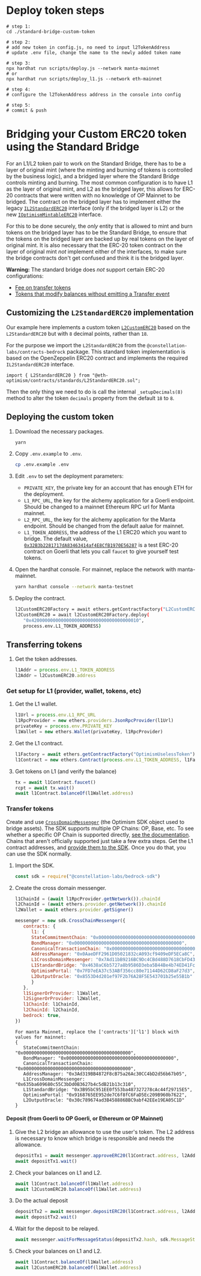 # Deploy token steps

```shell
# step 1:
cd ./standard-bridge-custom-token

# step 2:
# add new token in config.js, no need to input l2TokenAddress
# update .env file, change the name to the newly added token name

# step 3:
npx hardhat run scripts/deploy.js --network manta-mainnet
# or
npx hardhat run scripts/deploy_l1.js --network eth-mainnet

# step 4:
# configure the l2TokenAddress address in the console into config

# step 5:
# commit & push
```

# Bridging your Custom ERC20 token using the Standard Bridge


For an L1/L2 token pair to work on the Standard Bridge, there has to be a layer of original mint (where the minting and burning of tokens is controlled by the business logic), and a bridged layer where the Standard Bridge controls minting and burning.
The most common configuration is to have L1 as the layer of original mint, and L2 as the bridged layer, this allows for ERC-20 contracts that were written with no knowledge of OP Mainnet to be bridged.
The contract on the bridged layer has to implement either the legacy [`IL2StandardERC20`](https://github.com/ethereum-optimism/optimism/blob/8b392e9b613ea4ca0270c2dca24d3485b7454954/packages/contracts/contracts/standards/IL2StandardERC20.sol) interface (only if the bridged layer is L2) or the new [`IOptimismMintableERC20`](https://github.com/ethereum-optimism/optimism/blob/develop/packages/contracts-bedrock/contracts/universal/IOptimismMintableERC20.sol) interface. 

For this to be done securely, the *only* entity that is allowed to mint and burn tokens on the bridged layer has to be the Standard Bridge, to ensure that the tokens on the bridged layer are backed up by real tokens on the layer of original mint. 
It is also necessary that the ERC-20 token contract on the layer of original mint *not* implement either of the interfaces, to make sure the bridge contracts don't get confused and think it is the bridged layer.

**Warning:** The standard bridge does *not* support certain ERC-20 configurations:

- [Fee on transfer tokens](https://github.com/d-xo/weird-erc20#fee-on-transfer)
- [Tokens that modify balances without emitting a Transfer event](https://github.com/d-xo/weird-erc20#balance-modifications-outside-of-transfers-rebasingairdrops)

## Customizing the `L2StandardERC20` implementation

Our example here implements a custom token [`L2CustomERC20`](contracts/L2CustomERC20.sol) based on the `L2StandardERC20` but with `8` decimal points, rather than `18`.

For the purpose we import the `L2StandardERC20` from the `@constellation-labs/contracts-bedrock` package. This standard token implementation is based on the OpenZeppelin ERC20 contract and implements the required `IL2StandardERC20` interface.

```
import { L2StandardERC20 } from "@eth-optimism/contracts/standards/L2StandardERC20.sol";
```

Then the only thing we need to do is call the internal `_setupDecimals(8)` method to alter the token `decimals` property from the default `18` to `8`.

## Deploying the custom token

1. Download the necessary packages.

   ```sh
   yarn
   ```

1. Copy `.env.example` to `.env`.

   ```sh
   cp .env.example .env
   ```

1. Edit `.env` to set the deployment parameters:

   - `PRIVATE_KEY`, the private key for an account that has enough ETH for the deployment.
   - `L1_RPC_URL`, the key for the alchemy application for a Goerli endpoint. Should be changed to a mainnet Ethereum RPC url for Manta mainnet.
   - `L2_RPC_URL`, the key for the alchemy application for the Manta endpoint. Should be changed from the default aalue for mainnet.
   - `L1_TOKEN_ADDRESS`, the address of the L1 ERC20 which you want to bridge.
     The default value, [`0x32B3b2281717dA83463414af4E8CfB1970E56287`](https://goerli.etherscan.io/address/0x32B3b2281717dA83463414af4E8CfB1970E56287) is a test ERC-20 contract on Goerli that lets you call `faucet` to give yourself test tokens.

1. Open the hardhat console.
   For mainnet, replace the network with manta-mainnet.

   ```sh
   yarn hardhat console --network manta-testnet
   ```

1. Deploy the contract.

   ```sh
   l2CustomERC20Factory = await ethers.getContractFactory("L2CustomERC20")   
   l2CustomERC20 = await l2CustomERC20Factory.deploy(
      "0x4200000000000000000000000000000000000010",
      process.env.L1_TOKEN_ADDRESS)
   ```

## Transferring tokens 

1. Get the token addresses.

   ```js
   l1Addr = process.env.L1_TOKEN_ADDRESS
   l2Addr = l2CustomERC20.address
   ```

### Get setup for L1 (provider, wallet, tokens, etc)

1. Get the L1 wallet.

   ```js
   l1Url = process.env.L1_RPC_URL
   l1RpcProvider = new ethers.providers.JsonRpcProvider(l1Url)
   privateKey = process.env.PRIVATE_KEY
   l1Wallet = new ethers.Wallet(privateKey, l1RpcProvider)
   ```

1. Get the L1 contract.

   ```js
   l1Factory = await ethers.getContractFactory("OptimismUselessToken")
   l1Contract = new ethers.Contract(process.env.L1_TOKEN_ADDRESS, l1Factory.interface, l1Wallet)
   ```

1. Get tokens on L1 (and verify the balance)

   ```js
   tx = await l1Contract.faucet()
   rcpt = await tx.wait()
   await l1Contract.balanceOf(l1Wallet.address)
   ```


### Transfer tokens

Create and use [`CrossDomainMessenger`](https://sdk.optimism.io/classes/crosschainmessenger) (the Optimism SDK object used to bridge assets).
The SDK supports multiple OP Chains: OP, Base, etc.
To see whether a specific OP Chain is supported directly, [see the documentation](https://sdk.optimism.io/enums/l2chainid).
Chains that aren't officially supported just take a few extra steps.
Get the L1 contract addresses, and [provide them to the SDK](https://stack.optimism.io/docs/build/sdk/#contract-addresses).
Once you do that, you can use the SDK normally.

1. Import the SDK.

   ```js
   const sdk = require("@constellation-labs/bedrock-sdk")
   ```

1. Create the cross domain messenger.

   ```js
   l1ChainId = (await l1RpcProvider.getNetwork()).chainId
   l2ChainId = (await ethers.provider.getNetwork()).chainId
   l2Wallet = await ethers.provider.getSigner()
   
   messenger = new sdk.CrossChainMessenger({
      contracts: {
         l1: {
         StateCommitmentChain: "0x0000000000000000000000000000000000000000",
         BondManager: "0x0000000000000000000000000000000000000000",
         CanonicalTransactionChain: "0x0000000000000000000000000000000000000000",
         AddressManager: "0x0AaeDFF2961D05021832cA093cf9409eDF5ECa8C",
         L1CrossDomainMessenger: "0x7Ad11bB9216BC9Dc4CBd488D7618CbFD433d1E75",
         L1StandardBridge: "0x4638aC6b5727a8b9586D3eba5B44Be4b74ED41Fc",
         OptimismPortal: "0x7FD7eEA37c53ABf356cc80e71144D62CD8aF27d3",
         L2OutputOracle: "0x8553D4d201ef97F2b76A28F5E543701b25e55B1b"
         }
      },
      l1SignerOrProvider: l1Wallet,
      l2SignerOrProvider: l2Wallet,
      l1ChainId: l1ChainId,
      l2ChainId: l2ChainId,
      bedrock: true,
   })
   ```
   ```
   For manta Mainnet, replace the ['contracts']['l1'] block with values for mainnet:
   {
      StateCommitmentChain: "0x0000000000000000000000000000000000000000",
      BondManager: "0x0000000000000000000000000000000000000000",
      CanonicalTransactionChain: "0x0000000000000000000000000000000000000000",
      AddressManager: "0x3Ad319BB4872F8cB75a26Ac30CC4bD2d56b67b05",
      L1CrossDomainMessenger: "0x635ba609680c55C3bDd0B3627b4c5dB21b13c310",
      L1StandardBridge: "0x3B95bC951EE0f553ba487327278cAc44f29715E5",
      OptimismPortal: "0x9168765EE952de7C6f8fC6FaD5Ec209B960b7622",
      L2OutputOracle: "0x30c789674ad3B458886BBC9abf42EEe19EA05C1D"
   }
   ```

#### Deposit (from Goerli to OP Goerli, or Ethereum or OP Mainnet)

1. Give the L2 bridge an allowance to use the user's token.
   The L2 address is necessary to know which bridge is responsible and needs the allowance.

   ```js
   depositTx1 = await messenger.approveERC20(l1Contract.address, l2Addr, 1e9)
   await depositTx1.wait()
   ```

1. Check your balances on L1 and L2.

   ```js
   await l1Contract.balanceOf(l1Wallet.address) 
   await l2CustomERC20.balanceOf(l1Wallet.address)
   ```   

1. Do the actual deposit

   ```js
   depositTx2 = await messenger.depositERC20(l1Contract.address, l2Addr, 1e9)
   await depositTx2.wait()
   ```

1. Wait for the deposit to be relayed.

   ```js
   await messenger.waitForMessageStatus(depositTx2.hash, sdk.MessageStatus.RELAYED)
   ```

1. Check your balances on L1 and L2.

   ```js
   await l1Contract.balanceOf(l1Wallet.address) 
   await l2CustomERC20.balanceOf(l1Wallet.address)
   ```